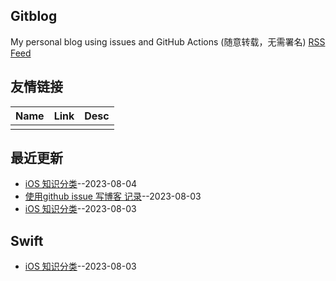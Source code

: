## Gitblog
My personal blog using issues and GitHub Actions (随意转载，无需署名)
[RSS Feed](https://raw.githubusercontent.com/yytmzys/blog/master/feed.xml)

## 友情链接
<table>
<thead>
<tr>
<th>Name</th>
<th>Link</th>
<th>Desc</th>
</tr>
</thead>
<tbody>
<tr>
<td></td>
<td></td>
<td></td>
</tr>
</tbody>
</table>

## 最近更新
- [iOS 知识分类](https://github.com/yytmzys/blog/issues/3)--2023-08-04
- [使用github issue 写博客 记录](https://github.com/yytmzys/blog/issues/2)--2023-08-03
- [iOS 知识分类](https://github.com/yytmzys/blog/issues/1)--2023-08-03
## Swift
- [iOS 知识分类](https://github.com/yytmzys/blog/issues/1)--2023-08-03
